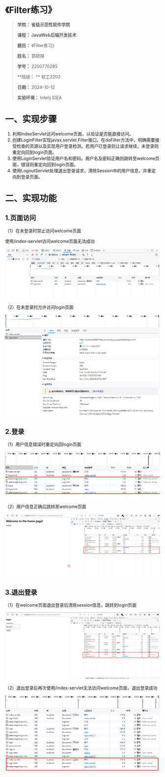 # 《Filter练习》



> **学院：  省级示范性软件学院**
>
> **课程：  JavaWeb后端开发技术**
>
> **题目：** 《Filter练习》
>
> **姓名：**  郭研棋
>
> **学号：**  2200770285
>
> **班级： **  软工2202
>
> **日期：**  2024-10-12
>
> **实验环境：**  Intelij IDEA



# 一、实现步骤

1. 利用IndexServlet访问welcome页面，以验证是否能直接访问。
2. 创建LoginFilter实现javax.servlet.Filter接口。在doFilter方法中，明确需要接受检查的资源以及实现用户登录检测。若用户已登录则让请求继续，未登录则重定向回到login页面。
3. 使用LoginServlet验证用户名和密码，用户名及密码正确则跳转至welcome页面，错误则重定向回到login页面。
4. 使用LogoutServlet处理退出登录请求，清除Session中的用户信息，并重定向到登录页面。

# 二、实现功能

## 1.页面访问

（1）在未登录时禁止访问welcome页面

使用/index-servlet访问welcome页面无法成功

![img20241013101234](./assets/img20241013101234.png)

（2）在未登录时允许访问login页面

![img20241013101258](./assets/img20241013101258.png)

## 2.登录

（1）用户信息错误时重定向回login页面

![img20241013101522](./assets/img20241013101522.png)

（2）用户信息正确后跳转至welcome页面

![img20241013101610](./assets/img20241013101610.png)

## 3.退出登录

（1）在welcome页面退出登录后清除session信息，跳转到login页面

![img20241013101630](./assets/img20241013101630.png)

（2）退出登录后再次使用/index-servlet无法访问welcome页面，退出登录成功

![img20241013101652](./assets/img20241013101652.png)


